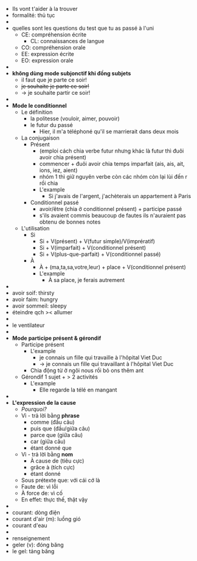 - Ils vont t'aider à la trouver
- formalité: thủ tục
-
- quelles sont les questions du test que tu as passé à l'uni
	- CE: compréhension écrite
		- CL: connaissances de langue
	- CO: compréhension orale
	- EE: expression écrite
	- EO: expression orale
-
- **không dùng mode subjonctif khi đồng subjets**
	- il faut que je parte ce soir!
	- ~~je souhaite je parte ce soir!~~
	- -> je souhaite partir ce soir!
-
- **Mode le conditionnel**
	- Le définition
		- la politesse (vouloir, aimer, pouvoir)
		- le futur du passé
			- Hier, il m'a téléphoné qu'il se marrierait dans deux mois
	- La conjugaison
		- Présent
			- (emploi cách chia verbe futur nhưng khác là futur thì đuôi avoir chia présent)
			- commencer + đuôi avoir chia temps imparfait (ais, ais, ait, ions, iez, aient)
			- nhóm 1 thì giữ nguyên verbe còn các nhóm còn lại lùi đến r rồi chia
			- L'example
				- Si j'avais de l'argent, j'achèterais un appartement à Paris
		- Conditionnel passé
			- avoir/être (chia ở conditionnel présent) + participe passé
			- s'ils avaient commis beaucoup de fautes ils n'auraient pas obtenu de bonnes notes
	- L'utilisation
		- Si
			- Si + V(présent) + V(futur simple)/V(imprératif)
			- Si + V(imparfait) + V(conditionnel présent)
			- Si + V(plus-que-parfait) + V(conditionnel passé)
		- À
			- À + (ma,ta,sa,votre,leur) + place + V(conditionnel présent)
			- L'example
				- À sa place, je ferais autrement
-
- avoir soif: thirsty
- avoir faim: hungry
- avoir sommeil: sleepy
- éteindre qch >< allumer
-
- le ventilateur
-
- **Mode participe présent & gérondif**
	- Participe présent
		- L'example
			- je connais un fille qui travaille à l'hôpital Viet Duc
			- -> je connais un fille qui travaillant à l'hôpital Viet Duc
		- Chia động từ ở ngôi nous rồi bỏ ons thêm ant
	- Gérondif 1 sujet + > 2 activités
		- L'example
			- Elle regarde la télé en mangant
-
- **L'expression de la cause**
	- *Pourquoi?*
	- Vì - trả lời bằng **phrase**
		- comme (đầu câu)
		- puis que (đầu/giữa câu)
		- parce que (giữa câu)
		- car (giữa câu)
		- étant donné que
	- Vì - trả lời bằng **nom**
		- À cause de (tiêu cực)
		- grâce à (tích cực)
		- étant donné
	- Sous prétexte que: với cái cớ là
	- Faute de: vì lỗi
	- À force de: vì cố
	- En effet: thực thế, thật vậy
-
- courant: dòng điện
- courant d'air (m): luồng gió
- courant d'eau
-
- renseignement
- geler (v): đóng băng
- le gel: tảng băng